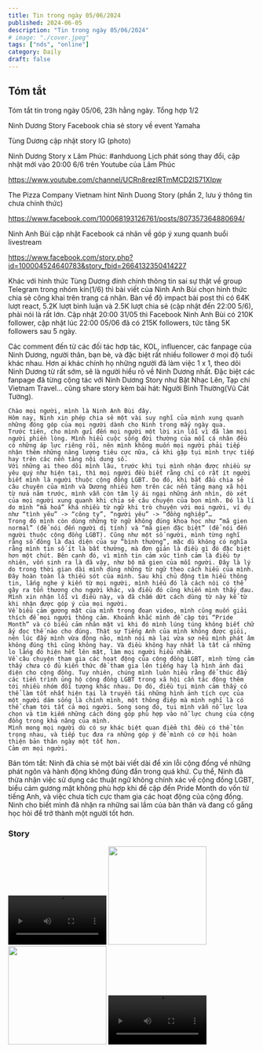 ```yaml
---
title: Tin trong ngày 05/06/2024
published: 2024-06-05
description: "Tin trong ngày 05/06/2024"
# image: "./cover.jpeg"
tags: ["nds", "online"]
category: Daily
draft: false
---
```


## Tóm tắt

Tóm tắt tin trong ngày 05/06, 23h hằng ngày. Tổng hợp 1/2 

Ninh Dương Story Facebook chia sẻ story về event Yamaha

Tùng Dương cập nhật story IG (photo)

Ninh Dương Story x Lâm Phúc: #anhduong Lịch phát sóng thay đổi, cập nhật mới vào 20:00 6/6 trên Youtube của Lâm Phúc 

https://www.youtube.com/channel/UCRn8rezIRTmMCD2lS71XIpw

The Pizza Company Vietnam hint Ninh Duong Story (phần 2, lưu ý thông tin chưa chính thức)

https://www.facebook.com/100068193126761/posts/807357364880694/




Ninh Anh Bùi cập nhật Facebook cá nhân về góp ý xung quanh buổi livestream

https://www.facebook.com/story.php?id=100004524640783&story_fbid=2664132350414227

Khác với hình thức Tùng Dương đính chính thông tin sai sự thật về group Telegram trong nhóm kín(1/6) thì bài viết của Ninh Anh Bùi chọn hình thức chia sẻ công khai trên trang cá nhân. Bàn về độ impact bài post thì có 64K lượt react, 5.2K lượt bình luận và 2.5K lượt chia sẻ (cập nhật đến 22:00 5/6), phải nói là rất lớn. Cập nhật 20:00 31/05 thì Facebook Ninh Anh Bùi có 210K follower, cập nhật lúc 22:00 05/06 đã có 215K followers, tức tăng 5K followers sau 5 ngày.

Các comment đến từ các đối tác hợp tác, KOL, influencer, các fanpage của Ninh Dương, người thân, bạn bè, và đặc biệt rất nhiều follower ở mọi độ tuổi khác nhau. Hơn ai khác chính họ những người đã làm việc 1 x 1, theo dõi Ninh Dương từ rất sớm, sẽ là người hiểu rõ về Ninh Dương nhất. Đặc biệt các fanpage đã từng cộng tác với Ninh Dương Story như Bật Nhạc Lên, Tạp chí Vietnam Travel…  cũng share story kèm bài hát: Người Bình Thường(Vũ Cát Tường). 


```
Chào mọi người, mình là Ninh Anh Bùi đây.
Hôm nay, Ninh xin phép chia sẻ một vài suy nghĩ của mình xung quanh những đóng góp của mọi người dành cho Ninh trong mấy ngày qua.
Trước tiên, cho mình gửi đến mọi người một lời xin lỗi vì đã làm mọi người phiền lòng. Mình hiểu cuộc sống đời thường của mỗi cá nhân đều có những áp lực riêng rồi, nên mình không muốn mọi người phải tiếp nhận thêm những năng lượng tiêu cực nữa, cả khi gặp tụi mình trực tiếp hay trên các nền tảng nội dung số. 
Với những ai theo dõi mình lâu, trước khi tụi mình nhận được nhiều sự yêu quý như hiện tại, thì mọi người đều biết rằng chỉ có rất ít người biết mình là người thuộc cộng đồng LGBT. Do đó, khi bắt đầu chia sẻ câu chuyện của mình và Dương nhiều hơn trên các nền tảng mạng xã hội từ nửa năm trước, mình vẫn còn tâm lý ái ngại những ánh nhìn, dò xét của mọi người xung quanh khi chia sẻ câu chuyện của bọn mình. Đó là lí do mình “mã hoá” khá nhiều từ ngữ khi trò chuyện với mọi người, ví dụ như “tình yêu” -> “công ty”, “người yêu” -> “đồng nghiệp”…
Trong đó mình còn dùng những từ ngữ không đúng khoa học như “mã gien normal” (để nói đến người dị tính) và “mã gien đặc biệt” (để nói đến người thuộc cộng đồng LGBT). Cũng như một số người, mình từng nghĩ rằng số đông là đại diện của sự “bình thường”, mặc dù không có nghĩa rằng mình tin số ít là bất thường, mà đơn giản là điều gì đó đặc biệt hơn một chút. Bên cạnh đó, vì mình tin cảm xúc tình cảm là điều tự nhiên, vốn sinh ra là đã vậy, như bộ mã gien của mỗi người. Đây là lý do trong thời gian dài mình dùng những từ ngữ theo cách hiểu của mình. Đây hoàn toàn là thiếu sót của mình. Sau khi chủ động tìm hiểu thông tin, lắng nghe ý kiến từ mọi người, mình hiểu đó là cách nói có thể gây ra tổn thương cho người khác, và điều đó cũng khiến mình thấy đau. 
Mình xin nhận lỗi vì điều này, và đã chấm dứt cách dùng từ này kể từ khi nhận được góp ý của mọi người.
Về biểu cảm gương mặt của mình trong đoạn video, mình cũng muốn giải thích để mọi người thông cảm. Khoảnh khắc mình đề cập tới “Pride Month” và có biểu cảm nhăn mặt vì khi đó mình lúng túng không biết chữ ấy đọc thế nào cho đúng. Thật sự Tiếng Anh của mình không được giỏi, nên lúc đấy mình vừa động não, mình nói mà lại vừa sợ nếu mình phát âm không đúng thì cũng không hay. Và điều không hay nhất là tất cả những lo lắng đó hiện hết lên mặt, làm mọi người hiểu nhầm. 
Về câu chuyện tham gia các hoạt động của cộng đồng LGBT, mình từng cảm thấy chưa có đủ kiến thức để tham gia lên tiếng hay là hình ảnh đại diện cho cộng đồng. Tuy nhiên, chúng mình luôn hiểu rằng để thúc đẩy các tiến trình ủng hộ cộng đồng LGBT trong xã hội cần tác động thêm tới nhiều nhóm đối tượng khác nhau. Do đó, điều tụi mình cảm thấy có thể làm tốt nhất hiện tại là truyền tải những hình ảnh tích cực của một người dám sống là chính mình, một thông điệp mà mình nghĩ là có thể chạm tới tất cả mọi người. Song song đó, tụi mình vẫn nỗ lực lựa chọn và tìm kiếm những cách đóng góp phù hợp vào nỗ lực chung của cộng đồng trong khả năng của mình.
Mình mong mọi người dù có sự khác biệt quan điểm thì đều có thể tôn trọng nhau, và tiếp tục đưa ra những góp ý để mình có cơ hội hoàn thiện bản thân ngày một tốt hơn.
Cảm ơn mọi người.

```

Bản tóm tắt: Ninh đã chia sẻ một bài viết dài để xin lỗi cộng đồng về những phát ngôn và hành động không đúng đắn trong quá khứ. Cụ thể, Ninh đã thừa nhận việc sử dụng các thuật ngữ không chính xác về cộng đồng LGBT, biểu cảm gương mặt không phù hợp khi đề cập đến Pride Month do vốn từ tiếng Anh, và việc chưa tích cực tham gia các hoạt động của cộng đồng. Ninh cho biết mình đã nhận ra những sai lầm của bản thân và đang cố gắng học hỏi để trở thành một người tốt hơn.


### Story 


<video width="200" controls>
  <source src="https://github.com/ninhduongsummary/ninhduongsummary/assets/174809384/06f9ba61-d158-4749-923c-766437d03aa5" type="video/mp4">
</video>


<img width="200" src="https://github.com/ninhduongsummary/ninhduongsummary/assets/174809384/2894432f-c8a5-4f95-8106-4846741f4aab" />

<img width="200" src="https://github.com/ninhduongsummary/ninhduongsummary/assets/174809384/156728ea-4f9f-4e62-bb01-5de71ad3f12a" />

<video width="200" controls>
  <source src="https://github.com/ninhduongsummary/ninhduongsummary/assets/174809384/377180d7-9ac5-4e76-856a-c31436247ff7" type="video/mp4">
</video>











